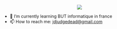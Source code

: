 <p align='center'>
  <img align="center" src="https://github-readme-stats.vercel.app/api/top-langs/?username=JDjudgedead4&layout=compact&theme=radical&custom_title=JDjudgedead4%27s%20stats&"/>
</p>


- 🌱 I’m currently learning BUT informatique in france
- 📫 How to reach me: jdjudgedead@gmail.com
